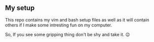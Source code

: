 ## My setup

This repo contains my vim and bash setup files as well as it will contain others if I make some intresting fun on my computer.

So, If you see some gripping thing don't be shy and take it. :wink:
